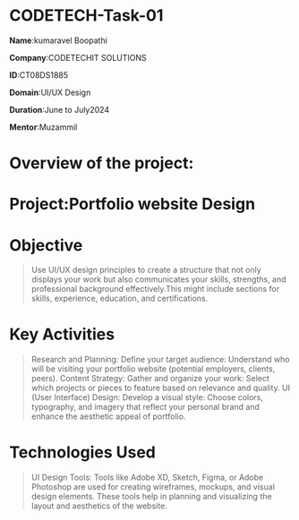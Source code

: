 # CODETECH-Task-01

**Name**:kumaravel Boopathi

**Company**:CODETECHIT SOLUTIONS

 **ID**:CT08DS1885

 **Domain**:UI/UX Design

 **Duration**:June to July2024

 **Mentor**:Muzammil

 # Overview of the project:

# Project:Portfolio website Design
	  
# Objective
> Use UI/UX design principles to create a structure that not only displays your work but also communicates your skills, strengths, and professional background 
effectively.This might include sections for skills, experience, education, and certifications.
	   

# Key Activities
> Research and Planning: Define your target audience: Understand who will be visiting your portfolio website (potential employers, clients, peers).
> Content Strategy: Gather and organize your work: Select which projects or pieces to feature based on relevance and quality.
> UI (User Interface) Design: Develop a visual style: Choose colors, typography, and imagery that reflect your personal brand and enhance the aesthetic appeal of 
    portfolio.
							   

     
# Technologies Used
> UI Design Tools: Tools like Adobe XD, Sketch, Figma, or Adobe Photoshop are used for creating wireframes, mockups, and visual design elements. These tools help in 
   planning and visualizing the layout and aesthetics of the website.


      



